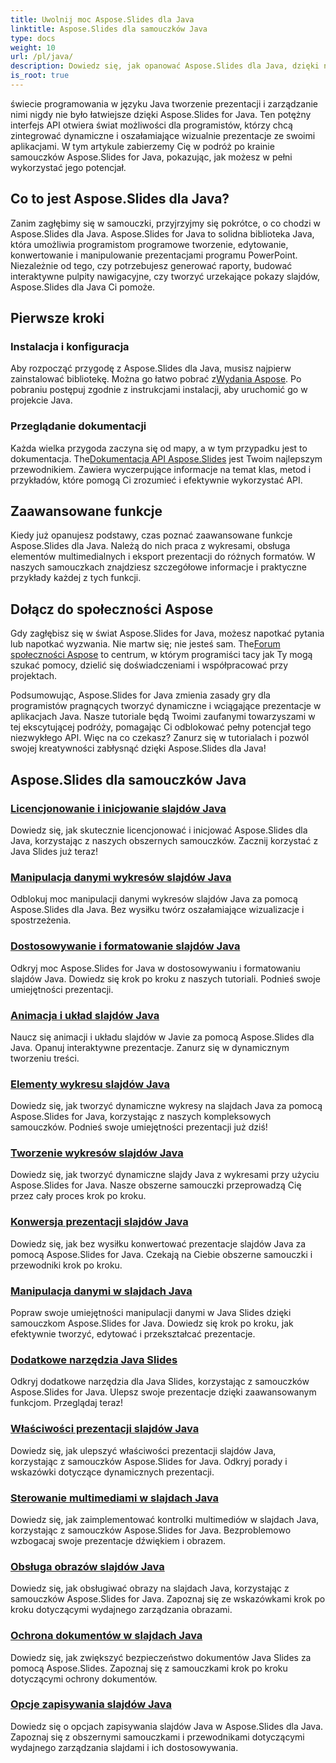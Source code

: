 ```yaml
---
title: Uwolnij moc Aspose.Slides dla Java
linktitle: Aspose.Slides dla samouczków Java
type: docs
weight: 10
url: /pl/java/
description: Dowiedz się, jak opanować Aspose.Slides dla Java, dzięki naszym obszernym samouczkom. Wskazówki krok po kroku dotyczące korzystania z tego zaawansowanego interfejsu API języka Java w prezentacjach.
is_root: true
---
```


świecie programowania w języku Java tworzenie prezentacji i zarządzanie nimi nigdy nie było łatwiejsze dzięki Aspose.Slides for Java. Ten potężny interfejs API otwiera świat możliwości dla programistów, którzy chcą zintegrować dynamiczne i oszałamiające wizualnie prezentacje ze swoimi aplikacjami. W tym artykule zabierzemy Cię w podróż po krainie samouczków Aspose.Slides for Java, pokazując, jak możesz w pełni wykorzystać jego potencjał.

## Co to jest Aspose.Slides dla Java?

Zanim zagłębimy się w samouczki, przyjrzyjmy się pokrótce, o co chodzi w Aspose.Slides dla Java. Aspose.Slides for Java to solidna biblioteka Java, która umożliwia programistom programowe tworzenie, edytowanie, konwertowanie i manipulowanie prezentacjami programu PowerPoint. Niezależnie od tego, czy potrzebujesz generować raporty, budować interaktywne pulpity nawigacyjne, czy tworzyć urzekające pokazy slajdów, Aspose.Slides dla Java Ci pomoże.

## Pierwsze kroki

### Instalacja i konfiguracja

Aby rozpocząć przygodę z Aspose.Slides dla Java, musisz najpierw zainstalować bibliotekę. Można go łatwo pobrać z[Wydania Aspose](https://releases.aspose.com/slides/java/). Po pobraniu postępuj zgodnie z instrukcjami instalacji, aby uruchomić go w projekcie Java.

### Przeglądanie dokumentacji

 Każda wielka przygoda zaczyna się od mapy, a w tym przypadku jest to dokumentacja. The[Dokumentacja API Aspose.Slides](https://reference.aspose.com/slides/java/) jest Twoim najlepszym przewodnikiem. Zawiera wyczerpujące informacje na temat klas, metod i przykładów, które pomogą Ci zrozumieć i efektywnie wykorzystać API.

## Zaawansowane funkcje

Kiedy już opanujesz podstawy, czas poznać zaawansowane funkcje Aspose.Slides dla Java. Należą do nich praca z wykresami, obsługa elementów multimedialnych i eksport prezentacji do różnych formatów. W naszych samouczkach znajdziesz szczegółowe informacje i praktyczne przykłady każdej z tych funkcji.

## Dołącz do społeczności Aspose

Gdy zagłębisz się w świat Aspose.Slides for Java, możesz napotkać pytania lub napotkać wyzwania. Nie martw się; nie jesteś sam. The[Forum społeczności Aspose](https://forum.aspose.com/) to centrum, w którym programiści tacy jak Ty mogą szukać pomocy, dzielić się doświadczeniami i współpracować przy projektach.

Podsumowując, Aspose.Slides for Java zmienia zasady gry dla programistów pragnących tworzyć dynamiczne i wciągające prezentacje w aplikacjach Java. Nasze tutoriale będą Twoimi zaufanymi towarzyszami w tej ekscytującej podróży, pomagając Ci odblokować pełny potencjał tego niezwykłego API. Więc na co czekasz? Zanurz się w tutorialach i pozwól swojej kreatywności zabłysnąć dzięki Aspose.Slides dla Java!

## Aspose.Slides dla samouczków Java
### [Licencjonowanie i inicjowanie slajdów Java](./licensing-and-initialization/)
Dowiedz się, jak skutecznie licencjonować i inicjować Aspose.Slides dla Java, korzystając z naszych obszernych samouczków. Zacznij korzystać z Java Slides już teraz!
### [Manipulacja danymi wykresów slajdów Java](./chart-data-manipulation/)
Odblokuj moc manipulacji danymi wykresów slajdów Java za pomocą Aspose.Slides dla Java. Bez wysiłku twórz oszałamiające wizualizacje i spostrzeżenia.
### [Dostosowywanie i formatowanie slajdów Java](./customization-and-formatting/)
Odkryj moc Aspose.Slides for Java w dostosowywaniu i formatowaniu slajdów Java. Dowiedz się krok po kroku z naszych tutoriali. Podnieś swoje umiejętności prezentacji.
### [Animacja i układ slajdów Java](./animation-and-layout/)
Naucz się animacji i układu slajdów w Javie za pomocą Aspose.Slides dla Java. Opanuj interaktywne prezentacje. Zanurz się w dynamicznym tworzeniu treści.
### [Elementy wykresu slajdów Java](./chart-elements/)
Dowiedz się, jak tworzyć dynamiczne wykresy na slajdach Java za pomocą Aspose.Slides for Java, korzystając z naszych kompleksowych samouczków. Podnieś swoje umiejętności prezentacji już dziś!
### [Tworzenie wykresów slajdów Java](./chart-creation/)
Dowiedz się, jak tworzyć dynamiczne slajdy Java z wykresami przy użyciu Aspose.Slides for Java. Nasze obszerne samouczki przeprowadzą Cię przez cały proces krok po kroku.
### [Konwersja prezentacji slajdów Java](./presentation-conversion/)
Dowiedz się, jak bez wysiłku konwertować prezentacje slajdów Java za pomocą Aspose.Slides for Java. Czekają na Ciebie obszerne samouczki i przewodniki krok po kroku.
### [Manipulacja danymi w slajdach Java](./data-manipulation/)
Popraw swoje umiejętności manipulacji danymi w Java Slides dzięki samouczkom Aspose.Slides for Java. Dowiedz się krok po kroku, jak efektywnie tworzyć, edytować i przekształcać prezentacje.
### [Dodatkowe narzędzia Java Slides](./additional-utilities/)
Odkryj dodatkowe narzędzia dla Java Slides, korzystając z samouczków Aspose.Slides for Java. Ulepsz swoje prezentacje dzięki zaawansowanym funkcjom. Przeglądaj teraz!
### [Właściwości prezentacji slajdów Java](./presentation-properties/)
Dowiedz się, jak ulepszyć właściwości prezentacji slajdów Java, korzystając z samouczków Aspose.Slides for Java. Odkryj porady i wskazówki dotyczące dynamicznych prezentacji.
### [Sterowanie multimediami w slajdach Java](./media-controls/)
Dowiedz się, jak zaimplementować kontrolki multimediów w slajdach Java, korzystając z samouczków Aspose.Slides for Java. Bezproblemowo wzbogacaj swoje prezentacje dźwiękiem i obrazem.
### [Obsługa obrazów slajdów Java](./image-handling/)
Dowiedz się, jak obsługiwać obrazy na slajdach Java, korzystając z samouczków Aspose.Slides for Java. Zapoznaj się ze wskazówkami krok po kroku dotyczącymi wydajnego zarządzania obrazami.
### [Ochrona dokumentów w slajdach Java](./document-protection/)
Dowiedz się, jak zwiększyć bezpieczeństwo dokumentów Java Slides za pomocą Aspose.Slides. Zapoznaj się z samouczkami krok po kroku dotyczącymi ochrony dokumentów.
### [Opcje zapisywania slajdów Java](./saving-options/)
Dowiedz się o opcjach zapisywania slajdów Java w Aspose.Slides dla Java. Zapoznaj się z obszernymi samouczkami i przewodnikami dotyczącymi wydajnego zarządzania slajdami i ich dostosowywania.